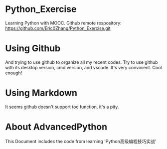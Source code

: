 # Python_Exercise
 Learning Python with MOOC.
 Github remote respository: https://github.com/Eric0Zhang/Python_Exercise.git
# Using Github
 And trying to use github to organize all my recent codes.
 Try to use github with its desktop version, cmd version, and vscode.
 It's very convinient. Cool enough!
# Using Markdown
 It seems github doesn't support toc function, it's a pity.
# About AdvancedPython
 This Document includes the code from learning 'Python高级编程技巧实战'
